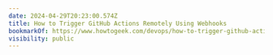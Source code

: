 ```yaml
---
date: 2024-04-29T20:23:00.574Z
title: How to Trigger GitHub Actions Remotely Using Webhooks
bookmarkOf: https://www.howtogeek.com/devops/how-to-trigger-github-actions-remotely-using-webhooks/
visibility: public
---
```

